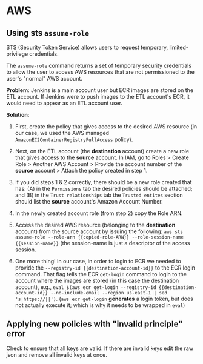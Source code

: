 # AWS

## Using sts `assume-role`

STS (Security Token Service) allows users to request temporary, limited-privilege credentials.

The `assume-role` command returns a set of temporary security credentials to allow the user to access AWS resources that are
not permissioned to the user's "normal" AWS account.

**Problem**: Jenkins is a main account user but ECR images are stored on the ETL account. If Jenkins were to push
images to the ETL account's ECR, it would need to appear as an ETL account user.

**Solution**:

1. First, create the policy that gives access to the desired AWS resource (in our case, we used the AWS managed `AmazonEC2ContainerRegistryFullAccess` policy).

2. Next, on the ETL account (the **destination** account) create a new role that gives access to the **source** account.
In IAM, go to Roles > Create Role > Another AWS Account > Provide the account number of the **source** account > Attach the
policy created in step 1.

3. If you did steps 1 & 2 correctly, there should be a new role created that has: (A) in the `Permissions` tab the desired policies
should be attached; and (B) in the `Trust relationships` tab the `Trusted entites` section should list the
**source** account's Amazon Account Number.

4. In the newly created account role (from step 2) copy the Role ARN.

5. Access the desired AWS resource (belonging to the **destination** account) from the source account by issuing the following:
`aws sts assume-role --role-arn {{copied-role-ARN}} --role-session-name {{session-name}}` (the session-name is just a descriptor
of the access session.

6. One more thing! In our case, in order to login to ECR we needed to provide the `--registry-id {{destination-account-id}}` to the
ECR login command. That flag tells the ECR `get-login` command to login to the account where the images are stored (in this
case the destination account), e.g., `eval $(aws ecr get-login --registry-id {{destination-account-id}} --no-include-email --region us-east-1 | sed 's|https://||')`.
(`aws ecr get-login` __generates__ a login token, but does not actually execute it; which is why it needs to be wrapped in `eval`)

## Applying new policies with "invalid principle" error

Check to ensure that all keys are valid. If there are invalid keys edit the raw json and remove all invalid keys at once.
